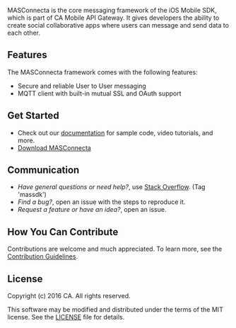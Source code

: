 MASConnecta is the core messaging framework of the iOS Mobile SDK, which is part of CA Mobile API Gateway. It gives developers the ability to create social collaborative apps where users can message and send data to each other.

## Features

The MASConnecta framework comes with the following features:

- Secure and reliable User to User messaging
- MQTT client with built-in mutual SSL and OAuth support

## Get Started

- Check out our [documentation][docs] for sample code, video tutorials, and more.
- [Download MASConnecta][download] 


## Communication

- *Have general questions or need help?*, use [Stack Overflow][StackOverflow]. (Tag 'massdk')
- *Find a bug?*, open an issue with the steps to reproduce it.
- *Request a feature or have an idea?*, open an issue.

## How You Can Contribute

Contributions are welcome and much appreciated. To learn more, see the [Contribution Guidelines][contributing].

## License

Copyright (c) 2016 CA. All rights reserved.

This software may be modified and distributed under the terms
of the MIT license. See the [LICENSE][license-link] file for details.


[mas.ca.com]: http://mas.ca.com/
[get-started]: http://mas.ca.com/get-started/
[docs]: http://mas.ca.com/docs/
[blog]: http://mas.ca.com/blog/
[videos]: https://www.ca.com/us/developers/mas/videos.html
[StackOverflow]: http://stackoverflow.com/questions/tagged/massdk
[download]: https://github.com/CAAPIM/iOS-MAS-Connecta/archive/master.zip
[contributing]: https://github.com/CAAPIM/iOS-MAS-Connecta/blob/develop/CONTRIBUTING.md
[license-link]: /LICENSE
